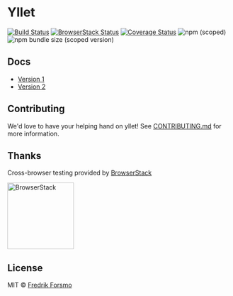 # Yllet

[![Build Status](https://cloud.drone.io/api/badges/ylletjs/yllet/status.svg)](https://cloud.drone.io/ylletjs/yllet)
[![BrowserStack Status](https://automate.browserstack.com/badge.svg?badge_key=c0FubXdTTXlWdnU0THh1b1JzL1JHZ3ZXdlpWWjBzUXlFTWtMblM4K0ZsTT0tLXQ1aHZvQmpaVEJaUlRPcFhnNmlEMUE9PQ==--c7f43382dedd7475fbd8219852c41bd9b509c811)](https://automate.browserstack.com/public-build/c0FubXdTTXlWdnU0THh1b1JzL1JHZ3ZXdlpWWjBzUXlFTWtMblM4K0ZsTT0tLXQ1aHZvQmpaVEJaUlRPcFhnNmlEMUE9PQ==--c7f43382dedd7475fbd8219852c41bd9b509c811)
[![Coverage Status](https://img.shields.io/codecov/c/github/ylletjs/yllet/master.svg)](https://codecov.io/gh/ylletjs/yllet/branch/master)
![npm (scoped)](https://img.shields.io/npm/v/@yllet/client)
![npm bundle size (scoped version)](https://img.shields.io/bundlephobia/minzip/@yllet/client)

## Docs

- [Version 1](docs/v1)
- [Version 2](docs/v2)

## Contributing

We'd love to have your helping hand on yllet! See [CONTRIBUTING.md](https://github.com/ylletjs/yllet/blob/master/CONTRIBUTING.md) for more information.

## Thanks

Cross-browser testing provided by [BrowserStack](https://browserstack.com/)

<a href="http://browserstack.com"><img width="150" src="https://user-images.githubusercontent.com/14610/69789853-a4d4ef00-11c1-11ea-96a3-98f9e8c550bc.png" alt="BrowserStack"></a>

## License

MIT © [Fredrik Forsmo](https://github.com/frozzare)
